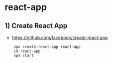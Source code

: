 # react-app

## 1) Create React App
* https://github.com/facebook/create-react-app
```
	npx create-react-app react-app
	cd react-app
	npm start
```
